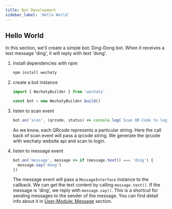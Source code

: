 ```yaml
---
title: Bot Development
sidebar_label: 'Hello World'
---
```


## Hello World

In this section, we'll create a simple bot: Ding-Dong bot. When it receives a text message 'ding', it will reply with text 'dong'.

1. install dependencies with npm

    ```bash
    npm install wechaty
    ```

2. create a bot instance

    ```ts
    import { WechatyBuilder } from 'wechaty'

    const bot = new WechatyBuilder.build()
    ```

3. listen to scan event

    ```ts
    bot.on('scan', (qrcode, status) => console.log(`Scan QR Code to login: ${status}\nhttps://wechaty.js.org/qrcode/${encodeURIComponent(qrcode)}`))
    ```

    As we know, each QRcode represents a particular string. Here the call back of scan event will pass a qrcode string. We generate the qrcode with wechaty website api and scan to login.

4. listen to message event

    ```ts
    bot.on('message', message => if (message.text() === 'ding') {
      message.say('dong')
    })
    ```

    The message event will pass a ```MessageInterface``` instance to the callback. We can get the text content by calling ```message.text()```. If the message is 'ding', we reply with ```message.say()```. This is a shortcut for sending messages to the sender of the message. You can find detail info about it in [User-Module: Message](wechaty-api/message.md) section.
